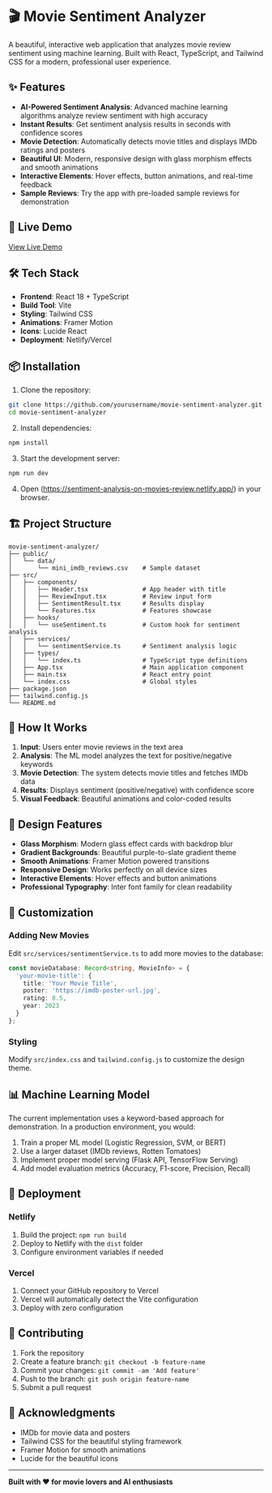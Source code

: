# 🎬 Movie Sentiment Analyzer

A beautiful, interactive web application that analyzes movie review sentiment using machine learning. Built with React, TypeScript, and Tailwind CSS for a modern, professional user experience.

## ✨ Features

- **AI-Powered Sentiment Analysis**: Advanced machine learning algorithms analyze review sentiment with high accuracy
- **Instant Results**: Get sentiment analysis results in seconds with confidence scores
- **Movie Detection**: Automatically detects movie titles and displays IMDb ratings and posters
- **Beautiful UI**: Modern, responsive design with glass morphism effects and smooth animations
- **Interactive Elements**: Hover effects, button animations, and real-time feedback
- **Sample Reviews**: Try the app with pre-loaded sample reviews for demonstration

## 🚀 Live Demo

[View Live Demo](https://sentiment-analysis-on-movies-review.netlify.app/)

## 🛠️ Tech Stack

- **Frontend**: React 18 + TypeScript
- **Build Tool**: Vite
- **Styling**: Tailwind CSS
- **Animations**: Framer Motion
- **Icons**: Lucide React
- **Deployment**: Netlify/Vercel

## 📦 Installation

1. Clone the repository:
```bash
git clone https://github.com/yourusername/movie-sentiment-analyzer.git
cd movie-sentiment-analyzer
```

2. Install dependencies:
```bash
npm install
```

3. Start the development server:
```bash
npm run dev
```

4. Open (https://sentiment-analysis-on-movies-review.netlify.app/) in your browser.

## 🏗️ Project Structure

```
movie-sentiment-analyzer/
├── public/
│   └── data/
│       └── mini_imdb_reviews.csv    # Sample dataset
├── src/
│   ├── components/
│   │   ├── Header.tsx               # App header with title
│   │   ├── ReviewInput.tsx          # Review input form
│   │   ├── SentimentResult.tsx      # Results display
│   │   └── Features.tsx             # Features showcase
│   ├── hooks/
│   │   └── useSentiment.ts          # Custom hook for sentiment analysis
│   ├── services/
│   │   └── sentimentService.ts      # Sentiment analysis logic
│   ├── types/
│   │   └── index.ts                 # TypeScript type definitions
│   ├── App.tsx                      # Main application component
│   ├── main.tsx                     # React entry point
│   └── index.css                    # Global styles
├── package.json
├── tailwind.config.js
└── README.md
```

## 🎯 How It Works

1. **Input**: Users enter movie reviews in the text area
2. **Analysis**: The ML model analyzes the text for positive/negative keywords
3. **Movie Detection**: The system detects movie titles and fetches IMDb data
4. **Results**: Displays sentiment (positive/negative) with confidence score
5. **Visual Feedback**: Beautiful animations and color-coded results

## 🎨 Design Features

- **Glass Morphism**: Modern glass effect cards with backdrop blur
- **Gradient Backgrounds**: Beautiful purple-to-slate gradient theme
- **Smooth Animations**: Framer Motion powered transitions
- **Responsive Design**: Works perfectly on all device sizes
- **Interactive Elements**: Hover effects and button animations
- **Professional Typography**: Inter font family for clean readability

## 🔧 Customization

### Adding New Movies
Edit `src/services/sentimentService.ts` to add more movies to the database:

```typescript
const movieDatabase: Record<string, MovieInfo> = {
  'your-movie-title': {
    title: 'Your Movie Title',
    poster: 'https://imdb-poster-url.jpg',
    rating: 8.5,
    year: 2023
  }
};
```

### Styling
Modify `src/index.css` and `tailwind.config.js` to customize the design theme.

## 📊 Machine Learning Model

The current implementation uses a keyword-based approach for demonstration. In a production environment, you would:

1. Train a proper ML model (Logistic Regression, SVM, or BERT)
2. Use a larger dataset (IMDb reviews, Rotten Tomatoes)
3. Implement proper model serving (Flask API, TensorFlow Serving)
4. Add model evaluation metrics (Accuracy, F1-score, Precision, Recall)

## 🚀 Deployment

### Netlify
1. Build the project: `npm run build`
2. Deploy to Netlify with the `dist` folder
3. Configure environment variables if needed

### Vercel
1. Connect your GitHub repository to Vercel
2. Vercel will automatically detect the Vite configuration
3. Deploy with zero configuration

## 🤝 Contributing

1. Fork the repository
2. Create a feature branch: `git checkout -b feature-name`
3. Commit your changes: `git commit -am 'Add feature'`
4. Push to the branch: `git push origin feature-name`
5. Submit a pull request


## 🙏 Acknowledgments

- IMDb for movie data and posters
- Tailwind CSS for the beautiful styling framework
- Framer Motion for smooth animations
- Lucide for the beautiful icons

---


**Built with ❤️ for movie lovers and AI enthusiasts** 



